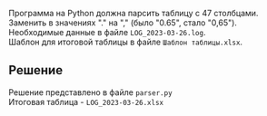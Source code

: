 Программа на Python должна парсить таблицу с 47 столбцами.  
Заменить в значениях "." на "," (было "0.65", стало "0,65").  
Необходимые данные в файле ```LOG_2023-03-26.log```.  
Шаблон для итоговой таблицы в файле ```Шаблон таблицы.xlsx```.  

## Решение

Решение представлено в файле ```parser.py```  
Итоговая таблица - ```LOG_2023-03-26.xlsx```



